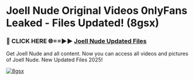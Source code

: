 # Joell Nude Original Videos 0nlyFans Leaked - Files Updated! (8gsx)

<h3>🔴 CLICK HERE 🌐==►► <a href="https://tinyurl.com/y5r63du9" rel="nofollow">Joell Nude Updated Files</a></h3>

Get Joell Nude and all content. Now you can access all videos and pictures of Joell Nude. New Updated Files 2025!

[![8gsx](https://i.imgur.com/UVo9nyh.gif)](https://tinyurl.com/y5r63du9)